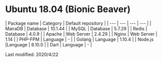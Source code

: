 
# Ubuntu 18.04 (Bionic Beaver)

| Package name | Category | Default repository |
| --- | --- | --- | --- |
| MairaDB | Database | 10.1.44 |
| MySQL | Database | 5.7.29 |
| Redis | Database | 4.0.9 |
| Apache | Web Server | 2.4.29 |
| Nginx | Web Server | 1.14 |
| PHP-FPM | Language | - |
| Golang | Language | 1.10.4 |
| Node.js  |Language | 8.10.0 |
| Dart | Language | - |

Last modified: 2020/4/22
